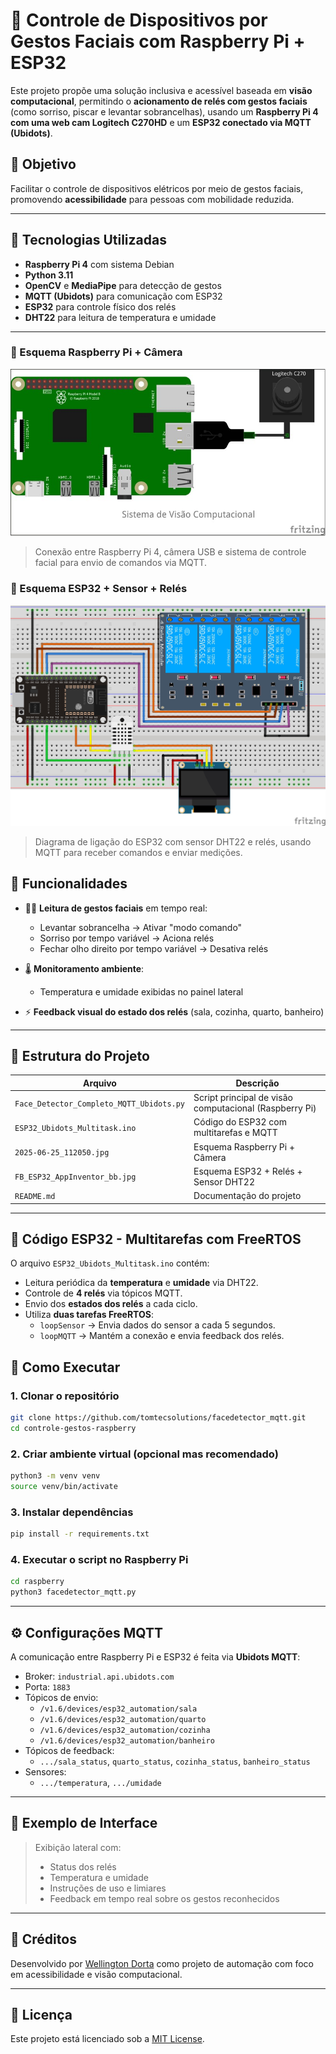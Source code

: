 
# 🧠 Controle de Dispositivos por Gestos Faciais com Raspberry Pi + ESP32

Este projeto propõe uma solução inclusiva e acessível baseada em **visão computacional**, permitindo o **acionamento de relés com gestos faciais** (como sorriso, piscar e levantar sobrancelhas), usando um **Raspberry Pi 4 com uma web cam Logitech C270HD** e um **ESP32 conectado via MQTT (Ubidots)**.

## 📌 Objetivo

Facilitar o controle de dispositivos elétricos por meio de gestos faciais, promovendo **acessibilidade** para pessoas com mobilidade reduzida.

---

## 🔧 Tecnologias Utilizadas

- **Raspberry Pi 4** com sistema Debian
- **Python 3.11**
- **OpenCV** e **MediaPipe** para detecção de gestos
- **MQTT (Ubidots)** para comunicação com ESP32
- **ESP32** para controle físico dos relés
- **DHT22** para leitura de temperatura e umidade

---

### 🔷 Esquema Raspberry Pi + Câmera

![Raspberry Pi + Câmera Logitech](./2025-06-25_112050.jpg)

> Conexão entre Raspberry Pi 4, câmera USB e sistema de controle facial para envio de comandos via MQTT.

### 🔷 Esquema ESP32 + Sensor + Relés

![ESP32 + AppInventor + Relés](./FB_ESP32_AppInventor_bb.jpg)

> Diagrama de ligação do ESP32 com sensor DHT22 e relés, usando MQTT para receber comandos e enviar medições.

## 🧠 Funcionalidades

- 🧏‍♂️ **Leitura de gestos faciais** em tempo real:
  - Levantar sobrancelha → Ativar "modo comando"
  - Sorriso por tempo variável → Aciona relés
  - Fechar olho direito por tempo variável → Desativa relés

- 🌡️ **Monitoramento ambiente**:
  - Temperatura e umidade exibidas no painel lateral

- ⚡ **Feedback visual do estado dos relés** (sala, cozinha, quarto, banheiro)

---

## 📂 Estrutura do Projeto

| Arquivo                                  | Descrição                                                       |
|------------------------------------------|-----------------------------------------------------------------|
| `Face_Detector_Completo_MQTT_Ubidots.py`| Script principal de visão computacional (Raspberry Pi)          |
| `ESP32_Ubidots_Multitask.ino`           | Código do ESP32 com multitarefas e MQTT                         |
| `2025-06-25_112050.jpg`                 | Esquema Raspberry Pi + Câmera                                   |
| `FB_ESP32_AppInventor_bb.jpg`           | Esquema ESP32 + Relés + Sensor DHT22                            |
| `README.md`                             | Documentação do projeto                                         |
---

## 🔌 Código ESP32 - Multitarefas com FreeRTOS

O arquivo `ESP32_Ubidots_Multitask.ino` contém:

- Leitura periódica da **temperatura** e **umidade** via DHT22.
- Controle de **4 relés** via tópicos MQTT.
- Envio dos **estados dos relés** a cada ciclo.
- Utiliza **duas tarefas FreeRTOS**:
  - `loopSensor` → Envia dados do sensor a cada 5 segundos.
  - `loopMQTT` → Mantém a conexão e envia feedback dos relés.


## 🚀 Como Executar

### 1. Clonar o repositório
```bash
git clone https://github.com/tomtecsolutions/facedetector_mqtt.git
cd controle-gestos-raspberry
```

### 2. Criar ambiente virtual (opcional mas recomendado)
```bash
python3 -m venv venv
source venv/bin/activate
```

### 3. Instalar dependências
```bash
pip install -r requirements.txt
```

### 4. Executar o script no Raspberry Pi
```bash
cd raspberry
python3 facedetector_mqtt.py
```

---

## ⚙️ Configurações MQTT

A comunicação entre Raspberry Pi e ESP32 é feita via **Ubidots MQTT**:

- Broker: `industrial.api.ubidots.com`
- Porta: `1883`
- Tópicos de envio:
  - `/v1.6/devices/esp32_automation/sala`
  - `/v1.6/devices/esp32_automation/quarto`
  - `/v1.6/devices/esp32_automation/cozinha`
  - `/v1.6/devices/esp32_automation/banheiro`
- Tópicos de feedback:
  - `.../sala_status`, `quarto_status`, `cozinha_status`, `banheiro_status`
- Sensores:
  - `.../temperatura`, `.../umidade`

---

## 🧪 Exemplo de Interface

> Exibição lateral com:
> - Status dos relés
> - Temperatura e umidade
> - Instruções de uso e limiares
> - Feedback em tempo real sobre os gestos reconhecidos

---

## 🤝 Créditos

Desenvolvido por [Wellington Dorta](https://www.linkedin.com/in/wellingtondorta) como projeto de automação com foco em acessibilidade e visão computacional.

---

## 📘 Licença

Este projeto está licenciado sob a [MIT License](LICENSE).
